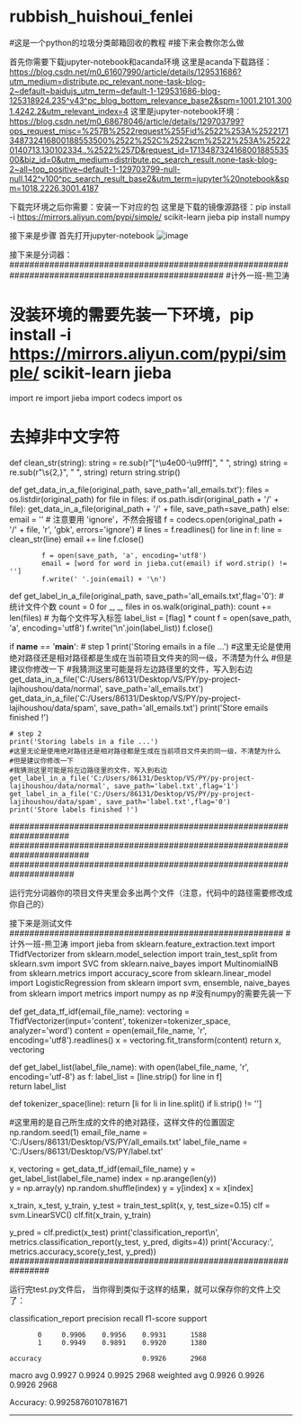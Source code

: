 # rubbish_huishoui_fenlei
#这是一个python的垃圾分类邮箱回收的教程
#接下来会教你怎么做


首先你需要下载jupyter-notebook和acanda环境
这里是acanda下载路径：https://blog.csdn.net/m0_61607990/article/details/129531686?utm_medium=distribute.pc_relevant.none-task-blog-2~default~baidujs_utm_term~default-1-129531686-blog-125318924.235^v43^pc_blog_bottom_relevance_base2&spm=1001.2101.3001.4242.2&utm_relevant_index=4
这里是jupyter-notebook环境：https://blog.csdn.net/m0_68678046/article/details/129703799?ops_request_misc=%257B%2522request%255Fid%2522%253A%2522171348732416800188553500%2522%252C%2522scm%2522%253A%252220140713.130102334..%2522%257D&request_id=171348732416800188553500&biz_id=0&utm_medium=distribute.pc_search_result.none-task-blog-2~all~top_positive~default-1-129703799-null-null.142^v100^pc_search_result_base2&utm_term=jupyter%20notebook&spm=1018.2226.3001.4187



下载完环境之后你需要：安装一下对应的包
这里是下载的镜像源路径：pip install  -i https://mirrors.aliyun.com/pypi/simple/ scikit-learn jieba
pip install numpy

接下来是步骤
首先打开jupyter-notebook
![image](https://github.com/123creat/rubbish_huishoui_fenlei/assets/116633051/088b7be2-8c6a-4cd3-a835-230a25cddadc)

接下来是分词器：
###################################################################################################
#计外一班-熊卫涛
# 没装环境的需要先装一下环境，pip install  -i https://mirrors.aliyun.com/pypi/simple/ scikit-learn jieba
import re
import jieba
import codecs
import os
# 去掉非中文字符
def clean_str(string):
    string = re.sub(r"[^\u4e00-\u9fff]", " ", string)
    string = re.sub(r"\s{2,}", " ", string)
    return string.strip()



def get_data_in_a_file(original_path, save_path='all_emails.txt'):
    files = os.listdir(original_path)
    for file in files:
        if os.path.isdir(original_path + '/' + file):
                get_data_in_a_file(original_path + '/' + file, save_path=save_path)
        else:
            email = ''
            # 注意要用 'ignore'，不然会报错
            f = codecs.open(original_path + '/' + file, 'r', 'gbk', errors='ignore')
            # lines = f.readlines()
            for line in f:
                line = clean_str(line)
                email += line
            f.close()
           
            f = open(save_path, 'a', encoding='utf8')
            email = [word for word in jieba.cut(email) if word.strip() != '']
            f.write(' '.join(email) + '\n')

def get_label_in_a_file(original_path, save_path='all_emails.txt',flag='0'):
    # 统计文件个数
    count = 0
    for _, _, files in os.walk(original_path):
        count += len(files)
    # 为每个文件写入标签
    label_list = [flag] * count
    f = open(save_path, 'a', encoding='utf8')
    f.write('\n'.join(label_list))
    f.close()



if __name__ == '__main__':
    # step 1
    print('Storing emails in a file ...')
    #这里无论是使用绝对路径还是相对路径都是生成在当前项目文件夹的同一级，不清楚为什么
    #但是建议你修改一下
    #我猜测这里可能是将左边路径里的文件，写入到右边
    get_data_in_a_file('C:/Users/86131/Desktop/VS/PY/py-project-lajihoushou/data/normal', save_path='all_emails.txt')
    get_data_in_a_file('C:/Users/86131/Desktop/VS/PY/py-project-lajihoushou/data/spam', save_path='all_emails.txt')
    print('Store emails finished !')
 
    # step 2
    print('Storing labels in a file ...')
    #这里无论是使用绝对路径还是相对路径都是生成在当前项目文件夹的同一级，不清楚为什么
    #但是建议你修改一下
    #我猜测这里可能是将左边路径里的文件，写入到右边
    get_label_in_a_file('C:/Users/86131/Desktop/VS/PY/py-project-lajihoushou/data/normal', save_path='label.txt',flag='1')
    get_label_in_a_file('C:/Users/86131/Desktop/VS/PY/py-project-lajihoushou/data/spam', save_path='label.txt',flag='0')
    print('Store labels finished !')



####################################################################
########################################################################
#####################################################################



运行完分词器你的项目文件夹里会多出两个文件（注意，代码中的路径需要修改成你自己的）


接下来是测试文件
#######################################################
#计外一班-熊卫涛
import jieba
from sklearn.feature_extraction.text import TfidfVectorizer
from sklearn.model_selection import train_test_split
from sklearn.svm import SVC
from sklearn.naive_bayes import MultinomialNB
from sklearn.metrics import accuracy_score
from sklearn.linear_model import LogisticRegression
from sklearn import svm, ensemble, naive_bayes
from sklearn import metrics
import numpy as np
#没有numpy的需要先装一下

def get_data_tf_idf(email_file_name):
    vectoring = TfidfVectorizer(input='content', tokenizer=tokenizer_space, analyzer='word')
    content = open(email_file_name, 'r', encoding='utf8').readlines()
    x = vectoring.fit_transform(content)
    return x, vectoring

def get_label_list(label_file_name):
    with open(label_file_name, 'r', encoding='utf-8') as f:
        label_list = [line.strip() for line in f]  
    return label_list

def tokenizer_space(line):
    return [li for li in line.split() if li.strip() != '']

#这里用的是自己所生成的文件的绝对路径，这样文件的位置固定
np.random.seed(1)
email_file_name = 'C:/Users/86131/Desktop/VS/PY/all_emails.txt'
label_file_name = 'C:/Users/86131/Desktop/VS/PY/label.txt'

x, vectoring = get_data_tf_idf(email_file_name)
y = get_label_list(label_file_name)
index = np.arange(len(y))  
y = np.array(y)
np.random.shuffle(index)
y = y[index]
x = x[index]


x_train, x_test, y_train, y_test = train_test_split(x, y, test_size=0.15)
clf = svm.LinearSVC()
clf.fit(x_train, y_train)

y_pred = clf.predict(x_test)
print('classification_report\n', metrics.classification_report(y_test, y_pred, digits=4))
print('Accuracy:', metrics.accuracy_score(y_test, y_pred))
################################################################


运行完test.py文件后，
当你得到类似于这样的结果，就可以保存你的文件上交了：

classification_report
               precision    recall  f1-score   support

           0     0.9906    0.9956    0.9931      1588
           1     0.9949    0.9891    0.9920      1380

    accuracy                         0.9926      2968
   macro avg     0.9927    0.9924    0.9925      2968
weighted avg     0.9926    0.9926    0.9926      2968

Accuracy: 0.9925876010781671

------------------------------------------------------------
